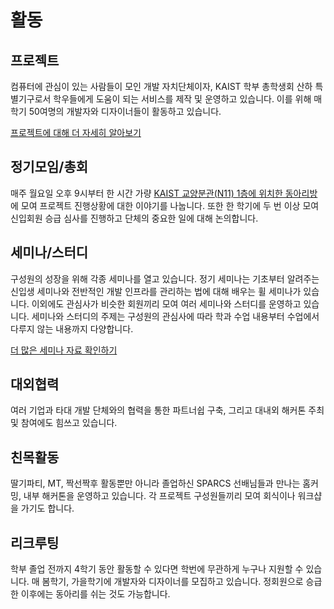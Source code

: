 # 활동

## 프로젝트
컴퓨터에 관심이 있는 사람들이 모인 개발 자치단체이자, KAIST 학부 총학생회 산하 특별기구로서 학우들에게 도움이 되는 서비스를 제작 및 운영하고 있습니다. 이를 위해 매학기 50여명의 개발자와 디자이너들이 활동하고 있습니다.

[프로젝트에 대해 더 자세히 알아보기](./projects/)

## 정기모임/총회
매주 월요일 오후 9시부터 한 시간 가량 [KAIST 교양분관(N11) 1층에 위치한 동아리방](https://goo.gl/maps/2PFRm87DKTTMyBXR8)에 모여 프로젝트 진행상황에 대한 이야기를 나눕니다. 또한 한 학기에 두 번 이상 모여 신입회원 승급 심사를 진행하고 단체의 중요한 일에 대해 논의합니다.

## 세미나/스터디
구성원의 성장을 위해 각종 세미나를 열고 있습니다. 정기 세미나는 기초부터 알려주는 신입생 세미나와 전반적인 개발 인프라를 관리하는 법에 대해 배우는 휠 세미나가 있습니다. 이외에도 관심사가 비슷한 회원끼리 모여 여러 세미나와 스터디를 운영하고 있습니다. 세미나와 스터디의 주제는 구성원의 관심사에 따라 학과 수업 내용부터 수업에서 다루지 않는 내용까지 다양합니다.

[더 많은 세미나 자료 확인하기](./seminar)

## 대외협력
여러 기업과 타대 개발 단체와의 협력을 통한 파트너쉽 구축, 그리고 대내외 해커톤 주최 및 참여에도 힘쓰고 있습니다.

## 친목활동
딸기파티, MT, 짝선짝후 활동뿐만 아니라 졸업하신 SPARCS 선배님들과 만나는 홈커밍, 내부 해커톤을 운영하고 있습니다. 각 프로젝트 구성원들끼리 모여 회식이나 워크샵을 가기도 합니다.

## 리크루팅
학부 졸업 전까지 4학기 동안 활동할 수 있다면 학번에 무관하게 누구나 지원할 수 있습니다. 매 봄학기, 가을학기에 개발자와 디자이너를 모집하고 있습니다. 정회원으로 승급한 이후에는 동아리를 쉬는 것도 가능합니다.